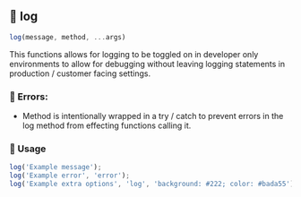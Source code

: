 ## :gem: log

```js
log(message, method, ...args)
```

This functions allows for logging to be toggled on in developer only environments to allow for debugging without leaving logging statements in production / customer facing settings.

### :red_circle: Errors:

* Method is intentionally wrapped in a try / catch to prevent errors in the log method from effecting functions calling it.

### :scroll: Usage

```js
log('Example message');
log('Example error', 'error');
log('Example extra options', 'log', 'background: #222; color: #bada55');
```


